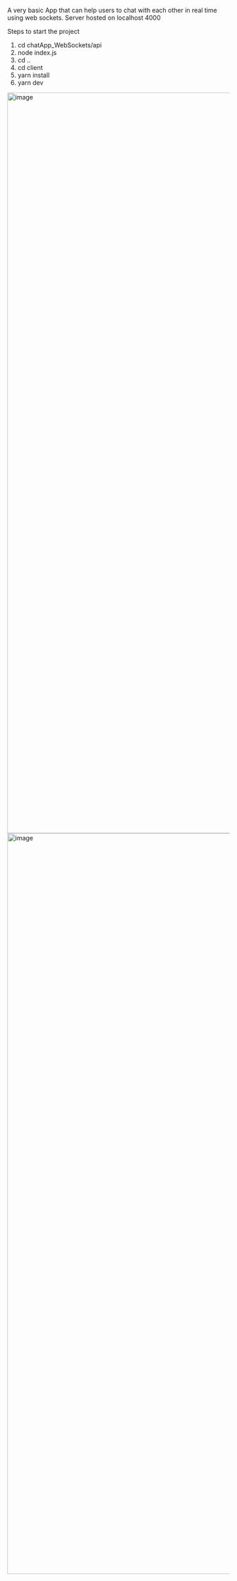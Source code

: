 A very basic App that can help users to chat with each other in real time using web sockets.
Server hosted on localhost 4000

Steps to start the project 
1. cd chatApp_WebSockets/api
2. node index.js
3. cd ..
4. cd client
5. yarn install
6. yarn dev

<img width="1677" alt="image" src="https://github.com/kushaltolia/NewChatApp/assets/51374677/5e062e5b-e9dc-4ecc-a5b2-7ef1bb205f80">
<img width="1677" alt="image" src="https://github.com/kushaltolia/NewChatApp/assets/51374677/953ad8d0-7f7b-4cc7-8185-844ec927e951">
